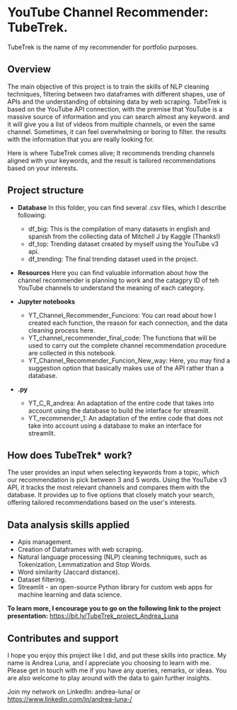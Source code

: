 # YouTube Channel Recommender: TubeTrek.

TubeTrek is the name of my recommender for portfolio purposes. 


## Overview

The main objective of this project is to train the skills of NLP cleaning techniques, filtering between two dataframes with different shapes,
use of APIs and the understanding of obtaining data by web scraping.
TubeTrek is based on the YouTube API connection, with the premise that YouTube is a massive source of information and you can search almost any keyword.
and it will give you a list of videos from multiple channels, or even the same channel. Sometimes, it can feel overwhelming or boring to filter.
the results with the information that you are really looking for.

Here is where TubeTrek comes alive; It recommends trending channels aligned with your keywords, and the result is tailored recommendations based on your interests.

## Project structure

- **Database**
  In this folder, you can find several .csv files, which I describe following:
    - df_big: This is the compilation of many datasets in english and spanish from the collecting data of Mitchell J by Kaggle (Thanks!)
    - df_top: Trending dataset created by myself using the YouTube v3 api.
    - df_trending: The final trending dataset used in the project.
 
- **Resources**
  Here you can find valuable information about how the channel recommender is planning to work and the catagpry ID of teh YouTube channels to understand the meaning of each category.

- **Jupyter notebooks**
    - YT_Channel_Recommender_Funcions: You can read about how I created each function, the reason for each connection, and the data cleaning process here.
    - YT_channel_recommender_final_code: The functions that will be used to carry out the complete channel recommendation procedure are collected in this notebook.
    - YT_Channel_Recommender_Funcion_New_way: Here, you may find a suggestion option that basically makes use of the API rather than a database.
 
- **.py**
    - YT_C_R_andrea: An adaptation of the entire code that takes into account using the database to build the interface for streamlit.
    - YT_recommender_1: An adaptation of the entire code that does not take into account using a database to make an interface for streamlit.
 
## How does TubeTrek* work?
The user provides an input when selecting keywords from a topic, which our recommendation is pick between 3 and 5 words. Using the YouTube v3 API, it tracks the most relevant channels and compares them with the database. It provides up to five options that closely match your search, offering tailored recommendations based on the user's interests.

## Data analysis skills applied
  - Apis management.
  - Creation of Dataframes with web scraping.
  - Natural language processing (NLP) cleaning techniques, such as Tokenization, Lemmatization and Stop Words.
  - Word similarity (Jaccard distance).
  - Dataset filtering.
  - Streamlit - an open-source Python library for custom web apps for machine learning and data science.
    
**To learn more, I encourage you to go on the following link to the project presentation:** https://bit.ly/TubeTrek_project_Andrea_Luna

## Contributes and support

I hope you enjoy this project like I did, and put these skills into practice. My name is Andrea Luna, and I appreciate you choosing to learn with me. Please get in touch with me if you have any queries, remarks, or ideas. You are also welcome to play around with the data to gain further insights.

Join my network on LinkedIn: andrea-luna/ or https://www.linkedin.com/in/andrea-luna-/





